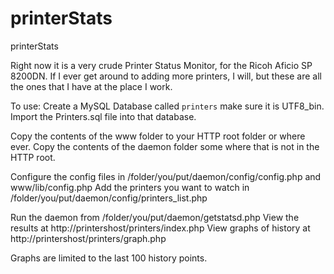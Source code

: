 printerStats
============

printerStats

Right now it is a very crude Printer Status Monitor, for the Ricoh Aficio SP 8200DN. 
If I ever get around to adding more printers, I will, but these are all the ones that I have at the place I work.

To use:
Create a MySQL Database called `printers` make sure it is UTF8_bin.
Import the Printers.sql file into that database.

Copy the contents of the www folder to your HTTP root folder or where ever.
Copy the contents of the daemon folder some where that is not in the HTTP root.

Configure the config files in /folder/you/put/daemon/config/config.php and www/lib/config.php
Add the printers you want to watch in /folder/you/put/daemon/config/printers_list.php

Run the daemon from /folder/you/put/daemon/getstatsd.php
View the results at http://printershost/printers/index.php
View graphs of history at http://printershost/printers/graph.php

Graphs are limited to the last 100 history points.
